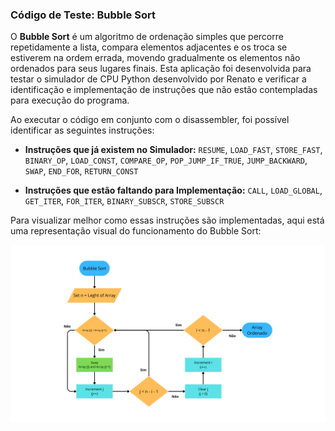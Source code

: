 ### Código de Teste: Bubble Sort

O **Bubble Sort** é um algoritmo de ordenação simples que percorre repetidamente a lista, compara elementos adjacentes e os troca se estiverem na ordem errada, movendo gradualmente os elementos não ordenados para seus lugares finais. Esta aplicação foi desenvolvida para testar o simulador de CPU Python desenvolvido por Renato e verificar a identificação e implementação de instruções que não estão contempladas para execução do programa.

Ao executar o código em conjunto com o disassembler, foi possível identificar as seguintes instruções:
- **Instruções que já existem no Simulador:** `RESUME`, `LOAD_FAST`, `STORE_FAST`, `BINARY_OP`, `LOAD_CONST`, `COMPARE_OP`, `POP_JUMP_IF_TRUE`, `JUMP_BACKWARD`, `SWAP`, `END_FOR`, `RETURN_CONST`

- **Instruções que estão faltando para Implementação:** `CALL`, `LOAD_GLOBAL`, `GET_ITER`, `FOR_ITER`, `BINARY_SUBSCR`, `STORE_SUBSCR`

Para visualizar melhor como essas instruções são implementadas, aqui está uma representação visual do funcionamento do Bubble Sort:

![Bubble Sort](BubbleSortFluxograma.png)
